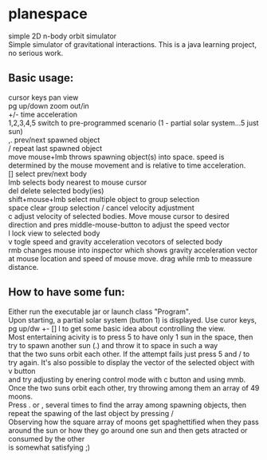 # planespace
simple 2D n-body orbit simulator  
Simple simulator of gravitational interactions. This is a java learning project, no serious work.  
## Basic usage:
cursor keys      pan view  
pg up/down       zoom out/in  
+/-              time acceleration  
1,2,3,4,5        switch to pre-programmed scenario (1 - partial solar system...5 just sun)  
,.               prev/next spawned object  
/                repeat last spawned object  
move mouse+lmb   throws spawning object(s) into space. speed is determined by the mouse movement and is relative to time acceleration.  
[]               select prev/next body  
lmb              selects body nearest to mouse cursor  
del              delete selected body(ies)  
shift+mouse+lmb  select multiple object to group selection  
space            clear group selection / cancel velocity adjustment  
c                adjust velocity of selected bodies. Move mouse cursor to desired direction and pres middle-mouse-button to adjust the speed vector  
l                lock view to selected body  
v                togle speed and gravity acceleration vecotors of selected body  
rmb              changes mouse into inspector which shows gravity acceleration vector at mouse location and speed of mouse move. drag while rmb to meassure distance.  
  
## How to have some fun:  
Either run the executable jar or launch class "Program".  
Upon starting, a partial solar system (button 1) is displayed. Use curor keys, pg up/dw +- [] l to get some basic idea about controlling the view.  
Most entertaining acivity is to press 5 to have only 1 sun in the space, then try to spawn another sun (.) and throw it to space in such a way  
that the two suns orbit each other. If the attempt fails just press 5 and / to try again. It's also possible to display the vector of the selected object with v button  
and try adjusting by enering control mode with c button and using mmb. Once the two suns orbit each other, try throwing among them an array of 49 moons.  
Press . or , several times to find the array among spawning objects, then repeat the spawing of the last object by pressing /  
Observing how the square array of moons get spaghettified when they pass around the sun or how they go around one sun and then gets atracted or consumed by the other  
is somewhat satisfying ;)  

